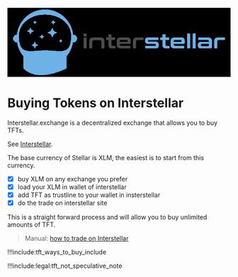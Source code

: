 ![image](img/interstellar_logo.jpg)

# Buying Tokens on Interstellar

Interstellar.exchange is a decentralized exchange that allows you to buy TFTs. 

See [Interstellar](https://interstellar.exchange).

The base currency of Stellar is XLM, the easiest is to start from this currency.

- [X] buy XLM on any exchange you prefer
- [X] load your XLM in wallet of interstellar
- [X] add TFT as trustline to your wallet in insterstellar
- [X] do the trade on interstellar site

This is a straight forward process and will allow you to buy unlimited amounts of TFT.

> Manual: [how to trade on Interstellar](tft_interstellar_manual)

!!!include:tft_ways_to_buy_include

!!!include:legal:tft_not_speculative_note

